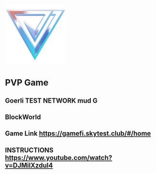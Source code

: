 ![image](https://raw.githubusercontent.com/fileweb3serve/document/main/logo.png)<br>

# PVP Game <br>

##  Goerli TEST NETWORK    mud G <br>

## BlockWorld

## Game Link https://gamefi.skytest.club/#/home  <br>

## INSTRUCTIONS https://www.youtube.com/watch?v=DJMiIXzduI4 <br>






